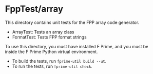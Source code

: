 # FppTest/array

This directory contains unit tests for the FPP array code generator.

* ArrayTest: Tests an array class
* FormatTest: Tests FPP format strings

To use this directory, you must have installed F Prime, and you must be inside 
the F Prime Python virtual environment.

* To build the tests, run `fprime-util build --ut`.
* To run the tests, run `fprime-util check`.
